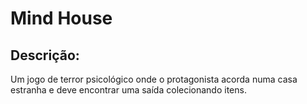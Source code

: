 # Mind House #

## Descrição: ##
Um jogo de terror psicológico onde o protagonista acorda numa casa estranha e deve encontrar uma saída colecionando itens.


